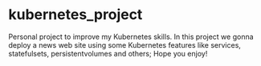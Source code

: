 # kubernetes_project
Personal project to improve my Kubernetes skills.   In this project we gonna deploy a news web site using some Kubernetes features like services, statefulsets, persistentvolumes and others;  Hope you enjoy!
